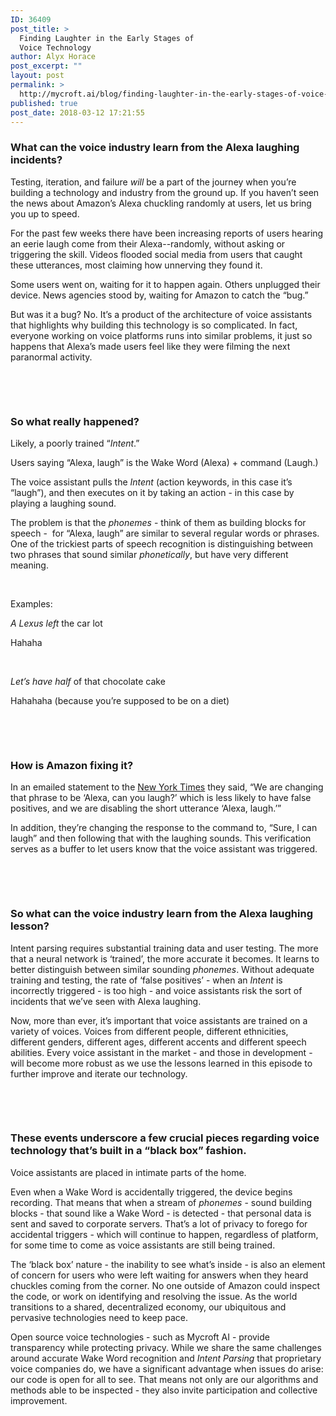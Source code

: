 ```yaml
---
ID: 36409
post_title: >
  Finding Laughter in the Early Stages of
  Voice Technology
author: Alyx Horace
post_excerpt: ""
layout: post
permalink: >
  http://mycroft.ai/blog/finding-laughter-in-the-early-stages-of-voice-technology/
published: true
post_date: 2018-03-12 17:21:55
---
```

<h3><strong>What can the voice industry learn from the Alexa laughing incidents? </strong></h3>
<span style="font-weight: 400;">Testing, iteration, and failure </span><i><span style="font-weight: 400;">will </span></i><span style="font-weight: 400;">be a part of the journey when you’re building a technology and industry from the ground up. If you haven’t seen the news about Amazon’s Alexa chuckling randomly at users, let us bring you up to speed.</span>

<span style="font-weight: 400;">For the past few weeks there have been increasing reports of users hearing an eerie laugh come from their Alexa--randomly, without asking or triggering the skill. Videos flooded social media from users that caught these utterances, most claiming how unnerving they found it.</span>

<span style="font-weight: 400;">Some users went on, waiting for it to happen again. Others unplugged their device. News agencies stood by, waiting for Amazon to catch the “bug.” </span>

<span style="font-weight: 400;">But was it a bug? No. It’s a product of the architecture of voice assistants that highlights why building this technology is so complicated. In fact, everyone working on voice platforms runs into similar problems, it just so happens that Alexa’s made users feel like they were filming the next paranormal activity.</span>

&nbsp;

&nbsp;
<h3><strong>So what really happened?</strong></h3>
<span style="font-weight: 400;">Likely, a poorly trained “</span><i><span style="font-weight: 400;">Intent</span></i><span style="font-weight: 400;">.” </span>

<span style="font-weight: 400;">Users saying “Alexa, laugh” is the Wake Word (Alexa) + command (Laugh.) </span>

<span style="font-weight: 400;">The voice assistant pulls the </span><i><span style="font-weight: 400;">Intent</span></i><span style="font-weight: 400;"> (action keywords, in this case it’s “laugh”), and then executes on it by taking an action - in this case by playing a laughing sound. </span>

<span style="font-weight: 400;">The problem is that the </span><i><span style="font-weight: 400;">phonemes</span></i><span style="font-weight: 400;"> - think of them as building blocks for speech -  for “Alexa, laugh” are similar to several regular words or phrases. One of the trickiest parts of speech recognition is distinguishing between two phrases that sound similar </span><i><span style="font-weight: 400;">phonetically</span></i><span style="font-weight: 400;">, but have very different meaning. </span>

&nbsp;

<span style="font-weight: 400;">Examples:</span>

<i><span style="font-weight: 400;">A Lexus left</span></i><span style="font-weight: 400;"> the car lot </span>

<span style="font-weight: 400;">Hahaha</span>

&nbsp;

<i><span style="font-weight: 400;">Let’s have half</span></i><span style="font-weight: 400;"> of that chocolate cake </span>

<span style="font-weight: 400;">Hahahaha (because you’re supposed to be on a diet)</span>

&nbsp;

&nbsp;
<h3><strong>How is Amazon fixing it? </strong></h3>
<span style="font-weight: 400;">In an emailed statement to the </span><a href="https://www.nytimes.com/2018/03/08/business/alexa-laugh-amazon-echo.html"><span style="font-weight: 400;">New York Times</span></a><span style="font-weight: 400;"> they said, “We are changing that phrase to be ‘Alexa, can you laugh?’ which is less likely to have false positives, and we are disabling the short utterance ‘Alexa, laugh.’” </span>

<span style="font-weight: 400;">In addition, they’re changing the response to the command to, “Sure, I can laugh” and then following that with the laughing sounds. This verification serves as a buffer to let users know that the voice assistant was triggered.</span>

&nbsp;

&nbsp;
<h3><strong>So what can the voice industry learn from the Alexa laughing lesson?</strong></h3>
<span style="font-weight: 400;">Intent parsing requires substantial training data and user testing. The more that a neural network is ‘trained’, the more accurate it becomes. It learns to better distinguish between similar sounding </span><i><span style="font-weight: 400;">phonemes</span></i><span style="font-weight: 400;">. Without adequate training and testing, the rate of ‘false positives’ - when an </span><i><span style="font-weight: 400;">Intent</span></i><span style="font-weight: 400;"> is incorrectly triggered - is too high - and voice assistants risk the sort of incidents that we’ve seen with Alexa laughing. </span>

<span style="font-weight: 400;">Now, more than ever, it’s important that voice assistants are trained on a variety of voices. Voices from different people, different ethnicities, different genders, different ages, different accents and different speech abilities. Every voice assistant in the market - and those in development - will become more robust as we use the lessons learned in this episode to further improve and iterate our technology.</span>

&nbsp;

&nbsp;
<h3><strong>These events underscore a few crucial pieces regarding voice technology that’s built in a “black box” fashion.</strong></h3>
<span style="font-weight: 400;">Voice assistants are placed in intimate parts of the home. </span>

<span style="font-weight: 400;">Even when a Wake Word is accidentally triggered, the device begins recording. That means that when a stream of </span><i><span style="font-weight: 400;">phonemes</span></i><span style="font-weight: 400;"> - sound building blocks - that sound like a Wake Word - is detected - that personal data is sent and saved to corporate servers. That’s a lot of privacy to forego for accidental triggers - which will continue to happen, regardless of platform, for some time to come as voice assistants are still being trained. </span>

<span style="font-weight: 400;">The ‘black box’ nature - the inability to see what’s inside - is also an element of concern for users who were left waiting for answers when they heard chuckles coming from the corner. No one outside of Amazon could inspect the code, or work on identifying and resolving the issue. As the world transitions to a shared, decentralized economy, our ubiquitous and pervasive technologies need to keep pace. </span>

<span style="font-weight: 400;">Open source voice technologies - such as Mycroft AI - provide transparency while protecting privacy. While we share the same challenges around accurate Wake Word recognition and </span><i><span style="font-weight: 400;">Intent Parsing</span></i><span style="font-weight: 400;"> that proprietary voice companies do, we have a significant advantage when issues do arise: our code is open for all to see. That means not only are our algorithms and methods able to be inspected - they also invite participation and collective improvement. </span>